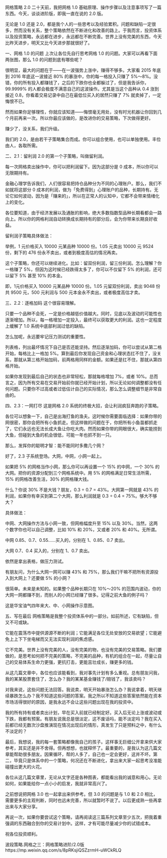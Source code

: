 网格策略 2.0
二十天前，我把网格 1.0 基础原理、操作步骤以及注意事项写了一篇东西。今天，谈谈进阶版，即我一直在说的 2.0 版。

无论是 1.0 还是 2.0，都是我个人的一些思考以及经验累积。问题和缺陷一定很多，然而没有关系，整个策略依然在不断进化和改善的路上。于我而言，投资体系以及投资策略，永远都在进步，永远都在不断完善。世界上没有完美的东西，今天比昨天进步，明天又比今天进步那就很好了。

一、网格 1.0 的问题
上次让各位先自行思考网格 1.0 的问题。大家可以再看下面两张图，那么 1.0 的问题到底有哪些呢？



很明显，最大的问题在于——在一波强势上涨中，赚得不够多。大家看 2015 年底到 2016 年底这一波接近 80% 的暴涨中，你的每一格投入只赚了 5%～8%。没错，你的所有投入都赚钱了，之后的下跌你也全都躲过了，但是我告诉你，99.9999% 的人都会极度不满意自己的这波操作。尤其是当这个品种从 0.4 涨到接近 0.8，你看着交易记录中自己在最低位买入的居然只赚了 7% 就卖掉了，一定悔恨不已。

然而如果你足够理性，你就应该知道——悔恨毫无用处，没有时光机器让你回到几个月前再来一次。所以你最应该做的，是改进你的交易策略，下次做得更好。

赚少了，没关系，我们升级。

我们的 2.0，是由若干子策略集合而成。你可以组合使用，也可以单独使用。丰俭由人，各取所需。

二、2.1：留利润
2.0 的第一个子策略，叫做留利润。

每一次网格卖出操作中，你可以把利润留下。因为这部分是 0 成本，所以你可以无限期持有。

金融心理学告诉我们，人们很容易把持仓品种分为不同的心理账户。那么，我们不如就将这部分 0 成本的利润，做为「免费得到」心理账户的品种，长期持有。无论它如何波动，因为是「赚来的」，所以在正常人的认知中，它都不会带来情绪化上的变化。

各位要知道，由于经济发展以及通胀的影响，绝大多数指数型品种长期看都会一路向上。所以你的网格利润自动转换成长期持有的部分后，会为你带来长期良好收益。

留利润子策略具体做法：

举例，1 元价格买入 10000 元某品种 10000 份。1.05 元卖出 10000 元 9524 份，剩下的 476 份永不卖出，或者到极度高估的情况再卖。


这个子策略，你还可以继续进化。比如：留双份利润，留三份利润。怎么理解？你一格赚了 5%，但因为这时候已经跌得太多了，你可以不仅留下 5% 的利润，还可以留下 5% 甚至 10% 的本金。

即，1元价格买入 10000 元某品种 10000 份。1.05 元留双份利润，卖出 9048 份 共 9500 元，500 元利润与 500 元本金永不卖出，或者极度高估才卖。


三、2.2：逐格加码
这个很容易理解。

只要一个品种不会死，一定是价格越低价值越大。同时，见底以及波动的可能性也逐渐增加。所以，每一格增加一定投入，最终可以获取更大的利润。这也一定程度上缓解了 1.0 系统中底部利润过低的缺陷。

怎么加呢，永远要牢记压力测试的重要性。

列表格，列出最坏情况下自己是否还能坚持。然后逐渐加码，你可以尝试从第二格开始，每格比上一格加 5%。算到最后你发现自己资金和心理状态扛不住了，没关系，那就从第三格开始加码，前两格用同样的金额。如果还是扛不住，那就从第四格开始。

如果你发现到最后自己的状态也非常轻松，那就每格增加 7%，或者 10%。总而言之，因为所有交易在交易开始前你就已经开始计划，所以无论如何调整都没有任何问题。只要你不过高或者过低估计自己的实际情况，那么怎么调整细节是非常自由的。


四、2.3：一网打尽
这是网格 2.0 系统的终极大招，会让利润疯狂奔跑的子策略。

各位可以想象一下，自己是出海打鱼的渔夫。这时候你需要面临选择：如果你带的网很密，那你会把所有小鱼抓走。但这样做的问题在于，你把所有小鱼苗都抓走了，它们永远也无法长成大鱼让你吃大肉。然而如果你带的网眼很大，确实能捞到大鱼，但碰到大鱼的机会很低，可能一年也抓不到一只。

那么，发挥你的聪明才智：能不能同时多撒几个网？

好了，2.3 子系统登场。大网，中网，小网一起上。

如果把 5% 的网格当作小网，那么你可以再设置一个 15% 的中网，一个 30% 的大网。把你的资源分配到三个网格系统中。用 5% 的网格满足日常生活所需，15% 的网格改善生活，30% 的网格赚大钱。

什么？你说 30% 不是大钱？朋友，0.3 ÷ 0.7 = 43%。大网第一网就是 43% 的利润，如果你有幸买到第二个大网，那么利润就是 0.3 ÷ 0.4 = 75%。够大不够大？

具体做法：

中网、大网操作方法与小网一致，但网格幅度升至 15% 以及 30%。当然，这两个数字你也可以自己调整，比如 10% 和 20%，又或者 20% 和 40%。无所谓。

中网 0.85、0.7、0.55……买入的，分别在 1、0.85、0.7 卖出。

大网 0.7、0.4 买入的，分别在 1、0.7 卖出。

依然是拿出表格，做压力测试。


有朋友问，为什么大网一网可以赚 43% 和 75%，那么我们干嘛不把所有资源投入到大网上？还要做 5% 的小网？

很简单。未来是未知的。如果整个品种长期只在 10%～20% 的范围内波动，你的大网一网都赚不到，而别人的小网已经赚了很多。记得之前大鱼的例子吗？

这是华宝油气四年来大、中、小网操作示意图。




五、写在最后
网格策略是我整个投资体系中的一部分。如前所述，它有缺陷，但又不可或缺。

它能在震荡市中提供源源不断的利润；它能满足各位无处安放的交易欲望；它能避免上上下下坐电梯而又无法实现利润的焦虑感。

它不完美。世界上没有完美的人，没有完美的物，也没有完美的交易策略。我们要做的，是思考如何把不完美的策略，不完美的品种，有机的组合在一起，尽量让自己的交易体系生命力更强，更抗打击，更能茁壮成长，赚更多的钱。

从这几篇文章中，各位也应该能看到，我对事先计划有多么重视。总有朋友问我，我的某某股票套住了，怎么办？我的某某基金赚钱了/赔钱了，我该卖吗？

对我来说，这些问题无法回答。我说卖，明天开始暴涨怎么办？我说拿着，明天继续暴跌怎么办？我不知道这些问题的答案。我之所以不知道这些答案依然能在资本市场活得很好的原因，是我永远不会让这些问题出现在我的投资中。

我的所有持有或者卖出计划，早在买入前就已经制定好。买入后无论上涨或波动或下跌，我都有预案。有朋友说我总是很淡定，这不废话吗，能不淡定吗？我在买入前都已经无数次沙盘推演现在情况出现后的情形，真发生了只是预料之中，有什么不淡定的？

最后，我想说，我的每一套策略都像我自己的孩子。这样事无巨细公开拿来供大家参考，其实还是并不舍得。但再想想，也就释怀了。最重要的，是我认为这几篇文章能帮助很多朋友。因果循环，帮的人多了，自己也一定会更好，这并不坏。第二，毕竟只是体系中的一个策略，何况还在不断进化，拿出来大家一起思考没准能碰撞出更大的火花。

各位从这几篇文章里，无论从文字还是各种图表，都能看出我的诚意和用心。无论如何，如果能给你一点小小的启发，我就非常高兴了。

之前想说把网格 3.0 也一起拿出来供参考。但 3.0 的问题是与 1.0 和 2.0 相比，需要更多的主观判断，同时也远未完善，所以就暂时不说了。以后更成熟一些再拿出来与大家分享。

再说一次，如果你要尝试这个策略，请再阅读这三篇系列文章至少五次，把我着重强调的东西融合到你的交易计划中。这样，才有可能尽量减少你的试错成本。

祝各位投资顺利。

波段策略.网格之三：网格策略进阶/2.0版https://mp.weixin.qq.com/s/8pRKsjiQSZzrmH-uWCkRLQ
